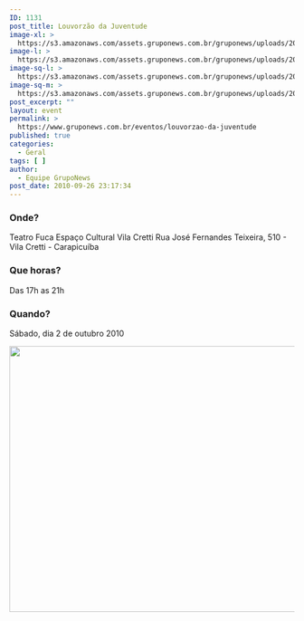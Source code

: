 ```yaml
---
ID: 1131
post_title: Louvorzão da Juventude
image-xl: >
  https://s3.amazonaws.com/assets.gruponews.com.br/gruponews/uploads/2010/09/fuca.jpg
image-l: >
  https://s3.amazonaws.com/assets.gruponews.com.br/gruponews/uploads/2010/09/fuca.jpg
image-sq-l: >
  https://s3.amazonaws.com/assets.gruponews.com.br/gruponews/uploads/2010/09/fuca.jpg
image-sq-m: >
  https://s3.amazonaws.com/assets.gruponews.com.br/gruponews/uploads/2010/09/fuca.jpg
post_excerpt: ""
layout: event
permalink: >
  https://www.gruponews.com.br/eventos/louvorzao-da-juventude
published: true
categories:
  - Geral
tags: [ ]
author:
  - Equipe GrupoNews
post_date: 2010-09-26 23:17:34
---
```

<h3>Onde?</h3>
Teatro Fuca
Espaço Cultural Vila Cretti
Rua José Fernandes Teixeira, 510 - Vila Cretti - Carapicuíba
<h3>Que horas?</h3>
Das 17h as 21h
<h3>Quando?</h3>
Sábado, dia 2 de outubro 2010

<a href="http://www.gruponews.com.br/2010/09/louvorzao-da-juventude.html/fuca" rel="attachment wp-att-1133"><img class="alignnone size-full wp-image-1133" title="fuca" alt="" src="http://www.gruponews.com.br/wp-content/uploads/2010/09/fuca.jpg" width="625" height="470" /></a>